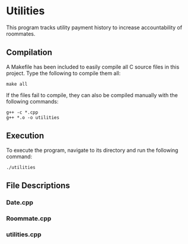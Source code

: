 # Utilities
This program tracks utility payment history to increase accountability of roommates.

## Compilation

A Makefile has been included to easily compile all C source files in this project. Type the following to compile them all:

```
make all
```
If the files fail to compile, they can also be compiled manually with the following commands:

```
g++ -c *.cpp
g++ *.o -o utilities
```

## Execution

To execute the program, navigate to its directory and run the following command:
```
./utilities
```

## File Descriptions

### Date.cpp

### Roommate.cpp

### utilities.cpp
